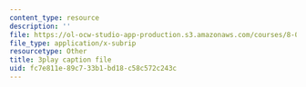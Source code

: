 ```yaml
---
content_type: resource
description: ''
file: https://ol-ocw-studio-app-production.s3.amazonaws.com/courses/8-01sc-classical-mechanics-fall-2016/fc7e811e89c733b1bd18c58c572c243c_SLPRYIb7RdI.srt
file_type: application/x-subrip
resourcetype: Other
title: 3play caption file
uid: fc7e811e-89c7-33b1-bd18-c58c572c243c
---
```

